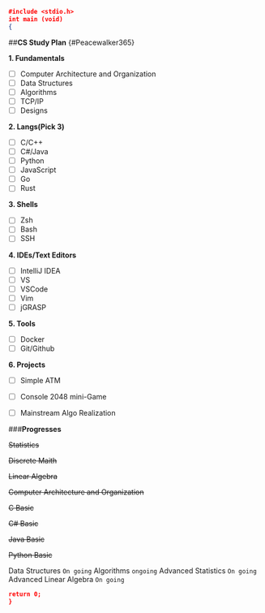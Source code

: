 
```json
#include <stdio.h>
int main (void)
{
```

##**CS Study Plan** {#Peacewalker365}

**1. Fundamentals**
  - [ ] Computer Architecture and Organization
  - [ ] Data Structures
  - [ ] Algorithms
  - [ ] TCP/IP
  - [ ] Designs
  
**2. Langs(Pick 3)**
  - [ ] C/C++
  - [ ] C#/Java
  - [ ] Python
  - [ ] JavaScript
  - [ ] Go
  - [ ] Rust

**3. Shells**
  - [ ] Zsh
  - [ ] Bash
  - [ ] SSH
  
**4. IDEs/Text Editors**
  - [ ] IntelliJ IDEA
  - [ ] VS
  - [ ] VSCode
  - [ ] Vim
  - [ ] jGRASP

**5. Tools**
  - [ ] Docker
  - [ ] Git/Github
  
**6. Projects**
  - [ ] Simple ATM
  - [ ] Console 2048 mini-Game
  - [ ] Mainstream Algo Realization
  
  
  
###**Progresses**

~~Statistics~~

~~Discrete Maith~~

~~Linear Algebra~~

~~Computer Architecture and Organization~~

~~C Basic~~

~~C# Basic~~

~~Java Basic~~

~~Python Basic~~

Data Structures `On going`
Algorithms ``ongoing``
Advanced Statistics `On going`
Advanced Linear Algebra `On going`






```json
return 0;
}
```
